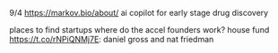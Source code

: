 9/4 https://markov.bio/about/ ai copilot for early stage drug discovery


places to find startups
	where do the accel founders work?
	house fund
	https://t.co/rNPiQNMj7E: daniel gross and nat friedman 
	